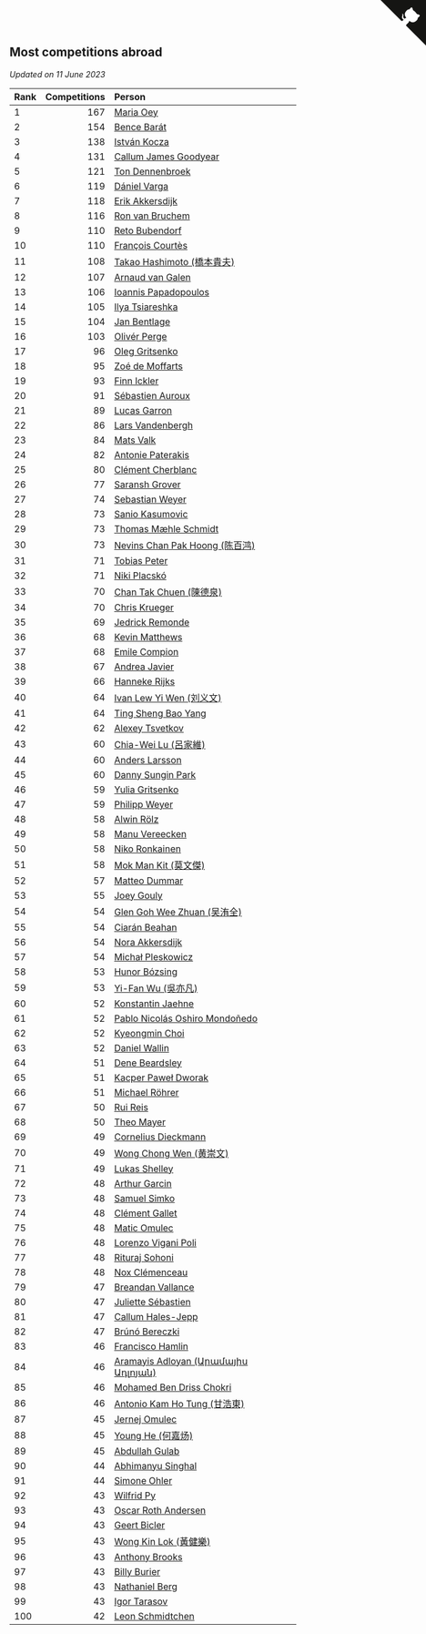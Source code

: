 ## Most competitions abroad

*Updated on 11 June 2023*

| Rank | Competitions | Person |
| :--- | ---: | :--- |
| 1 | 167 | [Maria Oey](https://www.worldcubeassociation.org/persons/2007OEYM01) |
| 2 | 154 | [Bence Barát](https://www.worldcubeassociation.org/persons/2008BARA01) |
| 3 | 138 | [István Kocza](https://www.worldcubeassociation.org/persons/2005KOCZ01) |
| 4 | 131 | [Callum James Goodyear](https://www.worldcubeassociation.org/persons/2012GOOD02) |
| 5 | 121 | [Ton Dennenbroek](https://www.worldcubeassociation.org/persons/2003DENN01) |
| 6 | 119 | [Dániel Varga](https://www.worldcubeassociation.org/persons/2008VARG01) |
| 7 | 118 | [Erik Akkersdijk](https://www.worldcubeassociation.org/persons/2005AKKE01) |
| 8 | 116 | [Ron van Bruchem](https://www.worldcubeassociation.org/persons/2003BRUC01) |
| 9 | 110 | [Reto Bubendorf](https://www.worldcubeassociation.org/persons/2012BUBE01) |
| 10 | 110 | [François Courtès](https://www.worldcubeassociation.org/persons/2008COUR01) |
| 11 | 108 | [Takao Hashimoto (橋本貴夫)](https://www.worldcubeassociation.org/persons/2007HASH01) |
| 12 | 107 | [Arnaud van Galen](https://www.worldcubeassociation.org/persons/2006GALE01) |
| 13 | 106 | [Ioannis Papadopoulos](https://www.worldcubeassociation.org/persons/2013PAPA01) |
| 14 | 105 | [Ilya Tsiareshka](https://www.worldcubeassociation.org/persons/2012TERE01) |
| 15 | 104 | [Jan Bentlage](https://www.worldcubeassociation.org/persons/2010BENT01) |
| 16 | 103 | [Olivér Perge](https://www.worldcubeassociation.org/persons/2007PERG01) |
| 17 | 96 | [Oleg Gritsenko](https://www.worldcubeassociation.org/persons/2011GRIT01) |
| 18 | 95 | [Zoé de Moffarts](https://www.worldcubeassociation.org/persons/2010MOFF02) |
| 19 | 93 | [Finn Ickler](https://www.worldcubeassociation.org/persons/2012ICKL01) |
| 20 | 91 | [Sébastien Auroux](https://www.worldcubeassociation.org/persons/2008AURO01) |
| 21 | 89 | [Lucas Garron](https://www.worldcubeassociation.org/persons/2006GARR01) |
| 22 | 86 | [Lars Vandenbergh](https://www.worldcubeassociation.org/persons/2003VAND01) |
| 23 | 84 | [Mats Valk](https://www.worldcubeassociation.org/persons/2007VALK01) |
| 24 | 82 | [Antonie Paterakis](https://www.worldcubeassociation.org/persons/2012PATE01) |
| 25 | 80 | [Clément Cherblanc](https://www.worldcubeassociation.org/persons/2014CHER05) |
| 26 | 77 | [Saransh Grover](https://www.worldcubeassociation.org/persons/2014GROV01) |
| 27 | 74 | [Sebastian Weyer](https://www.worldcubeassociation.org/persons/2010WEYE02) |
| 28 | 73 | [Sanio Kasumovic](https://www.worldcubeassociation.org/persons/2009KASU01) |
| 29 | 73 | [Thomas Mæhle Schmidt](https://www.worldcubeassociation.org/persons/2013SCHM02) |
| 30 | 73 | [Nevins Chan Pak Hoong (陈百鸿)](https://www.worldcubeassociation.org/persons/2010CHAN20) |
| 31 | 71 | [Tobias Peter](https://www.worldcubeassociation.org/persons/2014PETE03) |
| 32 | 71 | [Niki Placskó](https://www.worldcubeassociation.org/persons/2008PLAC01) |
| 33 | 70 | [Chan Tak Chuen (陳德泉)](https://www.worldcubeassociation.org/persons/2007CHUE01) |
| 34 | 70 | [Chris Krueger](https://www.worldcubeassociation.org/persons/2006KRUE01) |
| 35 | 69 | [Jedrick Remonde](https://www.worldcubeassociation.org/persons/2008REMO01) |
| 36 | 68 | [Kevin Matthews](https://www.worldcubeassociation.org/persons/2010MATT02) |
| 37 | 68 | [Emile Compion](https://www.worldcubeassociation.org/persons/2007COMP01) |
| 38 | 67 | [Andrea Javier](https://www.worldcubeassociation.org/persons/2010JAVI01) |
| 39 | 66 | [Hanneke Rijks](https://www.worldcubeassociation.org/persons/2008RIJK01) |
| 40 | 64 | [Ivan Lew Yi Wen (刘义文)](https://www.worldcubeassociation.org/persons/2012WENI01) |
| 41 | 64 | [Ting Sheng Bao Yang](https://www.worldcubeassociation.org/persons/2008BAOY01) |
| 42 | 62 | [Alexey Tsvetkov](https://www.worldcubeassociation.org/persons/2017TSVE02) |
| 43 | 60 | [Chia-Wei Lu (呂家維)](https://www.worldcubeassociation.org/persons/2007LUCH01) |
| 44 | 60 | [Anders Larsson](https://www.worldcubeassociation.org/persons/2003LARS01) |
| 45 | 60 | [Danny Sungin Park](https://www.worldcubeassociation.org/persons/2015PARK13) |
| 46 | 59 | [Yulia Gritsenko](https://www.worldcubeassociation.org/persons/2012SIDO01) |
| 47 | 59 | [Philipp Weyer](https://www.worldcubeassociation.org/persons/2010WEYE01) |
| 48 | 58 | [Alwin Rölz](https://www.worldcubeassociation.org/persons/2016ROLZ01) |
| 49 | 58 | [Manu Vereecken](https://www.worldcubeassociation.org/persons/2010VERE01) |
| 50 | 58 | [Niko Ronkainen](https://www.worldcubeassociation.org/persons/2010RONK01) |
| 51 | 58 | [Mok Man Kit (莫文傑)](https://www.worldcubeassociation.org/persons/2009KITM01) |
| 52 | 57 | [Matteo Dummar](https://www.worldcubeassociation.org/persons/2017DUMM01) |
| 53 | 55 | [Joey Gouly](https://www.worldcubeassociation.org/persons/2007GOUL01) |
| 54 | 54 | [Glen Goh Wee Zhuan (吴洧全)](https://www.worldcubeassociation.org/persons/2015ZHUA01) |
| 55 | 54 | [Ciarán Beahan](https://www.worldcubeassociation.org/persons/2012BEAH01) |
| 56 | 54 | [Nora Akkersdijk](https://www.worldcubeassociation.org/persons/2009CHRI03) |
| 57 | 54 | [Michał Pleskowicz](https://www.worldcubeassociation.org/persons/2009PLES01) |
| 58 | 53 | [Hunor Bózsing](https://www.worldcubeassociation.org/persons/2009BOZS01) |
| 59 | 53 | [Yi-Fan Wu (吳亦凡)](https://www.worldcubeassociation.org/persons/2010WUIF01) |
| 60 | 52 | [Konstantin Jaehne](https://www.worldcubeassociation.org/persons/2015JAEH01) |
| 61 | 52 | [Pablo Nicolás Oshiro Mondoñedo](https://www.worldcubeassociation.org/persons/2010MOND01) |
| 62 | 52 | [Kyeongmin Choi](https://www.worldcubeassociation.org/persons/2017CHOI07) |
| 63 | 52 | [Daniel Wallin](https://www.worldcubeassociation.org/persons/2013WALL03) |
| 64 | 51 | [Dene Beardsley](https://www.worldcubeassociation.org/persons/2009BEAR01) |
| 65 | 51 | [Kacper Paweł Dworak](https://www.worldcubeassociation.org/persons/2020DWOR01) |
| 66 | 51 | [Michael Röhrer](https://www.worldcubeassociation.org/persons/2009ROHR01) |
| 67 | 50 | [Rui Reis](https://www.worldcubeassociation.org/persons/2015REIS02) |
| 68 | 50 | [Theo Mayer](https://www.worldcubeassociation.org/persons/2012MAYE01) |
| 69 | 49 | [Cornelius Dieckmann](https://www.worldcubeassociation.org/persons/2009DIEC01) |
| 70 | 49 | [Wong Chong Wen (黄崇文)](https://www.worldcubeassociation.org/persons/2014WENW01) |
| 71 | 49 | [Lukas Shelley](https://www.worldcubeassociation.org/persons/2016SHEL03) |
| 72 | 48 | [Arthur Garcin](https://www.worldcubeassociation.org/persons/2014GARC27) |
| 73 | 48 | [Samuel Simko](https://www.worldcubeassociation.org/persons/2016SIMK01) |
| 74 | 48 | [Clément Gallet](https://www.worldcubeassociation.org/persons/2004GALL02) |
| 75 | 48 | [Matic Omulec](https://www.worldcubeassociation.org/persons/2010OMUL02) |
| 76 | 48 | [Lorenzo Vigani Poli](https://www.worldcubeassociation.org/persons/2007POLI01) |
| 77 | 48 | [Rituraj Sohoni](https://www.worldcubeassociation.org/persons/2012SOHO01) |
| 78 | 48 | [Nox Clémenceau](https://www.worldcubeassociation.org/persons/2015CLEM03) |
| 79 | 47 | [Breandan Vallance](https://www.worldcubeassociation.org/persons/2007VALL01) |
| 80 | 47 | [Juliette Sébastien](https://www.worldcubeassociation.org/persons/2014SEBA01) |
| 81 | 47 | [Callum Hales-Jepp](https://www.worldcubeassociation.org/persons/2012HALE01) |
| 82 | 47 | [Brúnó Bereczki](https://www.worldcubeassociation.org/persons/2008BERE01) |
| 83 | 46 | [Francisco Hamlin](https://www.worldcubeassociation.org/persons/2012HAML01) |
| 84 | 46 | [Aramayis Adloyan (Արամայիս Ադլոյան)](https://www.worldcubeassociation.org/persons/2012ADLO01) |
| 85 | 46 | [Mohamed Ben Driss Chokri](https://www.worldcubeassociation.org/persons/2015CHOK01) |
| 86 | 46 | [Antonio Kam Ho Tung (甘浩東)](https://www.worldcubeassociation.org/persons/2017TUNG13) |
| 87 | 45 | [Jernej Omulec](https://www.worldcubeassociation.org/persons/2010OMUL01) |
| 88 | 45 | [Young He (何嘉炀)](https://www.worldcubeassociation.org/persons/2014HEYO01) |
| 89 | 45 | [Abdullah Gulab](https://www.worldcubeassociation.org/persons/2014GULA02) |
| 90 | 44 | [Abhimanyu Singhal](https://www.worldcubeassociation.org/persons/2013SING12) |
| 91 | 44 | [Simone Ohler](https://www.worldcubeassociation.org/persons/2014OHLE01) |
| 92 | 43 | [Wilfrid Py](https://www.worldcubeassociation.org/persons/2016PYWI01) |
| 93 | 43 | [Oscar Roth Andersen](https://www.worldcubeassociation.org/persons/2008ANDE02) |
| 94 | 43 | [Geert Bicler](https://www.worldcubeassociation.org/persons/2010BICL01) |
| 95 | 43 | [Wong Kin Lok (黃健樂)](https://www.worldcubeassociation.org/persons/2014LOKW01) |
| 96 | 43 | [Anthony Brooks](https://www.worldcubeassociation.org/persons/2008SEAR01) |
| 97 | 43 | [Billy Burier](https://www.worldcubeassociation.org/persons/2014BURI01) |
| 98 | 43 | [Nathaniel Berg](https://www.worldcubeassociation.org/persons/2012BERG04) |
| 99 | 43 | [Igor Tarasov](https://www.worldcubeassociation.org/persons/2016TARA04) |
| 100 | 42 | [Leon Schmidtchen](https://www.worldcubeassociation.org/persons/2010SCHM01) |


<a href="https://github.com/JustinTimeCuber/wca_statistics" class="github-corner" aria-label="View source on Github"><svg width="80" height="80" viewBox="0 0 250 250" style="fill:#151513; color:#fff; position: absolute; top: 0; border: 0; right: 0;" aria-hidden="true"><path d="M0,0 L115,115 L130,115 L142,142 L250,250 L250,0 Z"></path><path d="M128.3,109.0 C113.8,99.7 119.0,89.6 119.0,89.6 C122.0,82.7 120.5,78.6 120.5,78.6 C119.2,72.0 123.4,76.3 123.4,76.3 C127.3,80.9 125.5,87.3 125.5,87.3 C122.9,97.6 130.6,101.9 134.4,103.2" fill="currentColor" style="transform-origin: 130px 106px;" class="octo-arm"></path><path d="M115.0,115.0 C114.9,115.1 118.7,116.5 119.8,115.4 L133.7,101.6 C136.9,99.2 139.9,98.4 142.2,98.6 C133.8,88.0 127.5,74.4 143.8,58.0 C148.5,53.4 154.0,51.2 159.7,51.0 C160.3,49.4 163.2,43.6 171.4,40.1 C171.4,40.1 176.1,42.5 178.8,56.2 C183.1,58.6 187.2,61.8 190.9,65.4 C194.5,69.0 197.7,73.2 200.1,77.6 C213.8,80.2 216.3,84.9 216.3,84.9 C212.7,93.1 206.9,96.0 205.4,96.6 C205.1,102.4 203.0,107.8 198.3,112.5 C181.9,128.9 168.3,122.5 157.7,114.1 C157.9,116.9 156.7,120.9 152.7,124.9 L141.0,136.5 C139.8,137.7 141.6,141.9 141.8,141.8 Z" fill="currentColor" class="octo-body"></path></svg></a><style>.github-corner:hover .octo-arm{animation:octocat-wave 560ms ease-in-out}@keyframes octocat-wave{0%,100%{transform:rotate(0)}20%,60%{transform:rotate(-25deg)}40%,80%{transform:rotate(10deg)}}@media (max-width:500px){.github-corner:hover .octo-arm{animation:none}.github-corner .octo-arm{animation:octocat-wave 560ms ease-in-out}}</style>
